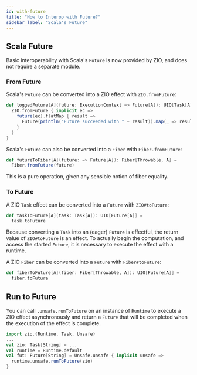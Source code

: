 ```yaml
---
id: with-future
title: "How to Interop with Future?"
sidebar_label: "Scala's Future"
---
```


## Scala Future

Basic interoperability with Scala's `Future` is now provided by ZIO, and does not require a separate module.

### From Future

Scala's `Future` can be converted into a ZIO effect with `ZIO.fromFuture`:

```scala
def loggedFuture[A](future: ExecutionContext => Future[A]): UIO[Task[A]] = {
  ZIO.fromFuture { implicit ec =>
    future(ec).flatMap { result =>
      Future(println("Future succeeded with " + result)).map(_ => result)
    }
  }
}
```

Scala's `Future` can also be converted into a `Fiber` with `Fiber.fromFuture`:

```scala
def futureToFiber[A](future: => Future[A]): Fiber[Throwable, A] = 
  Fiber.fromFuture(future)
```

This is a pure operation, given any sensible notion of fiber equality.

### To Future

A ZIO `Task` effect can be converted into a `Future` with `ZIO#toFuture`:

```scala
def taskToFuture[A](task: Task[A]): UIO[Future[A]] = 
  task.toFuture
```

Because converting a `Task` into an (eager) `Future` is effectful, the return value of `ZIO#toFuture` is an effect. To actually begin the computation, and access the started `Future`, it is necessary to execute the effect with a runtime.

A ZIO `Fiber` can be converted into a `Future` with `Fiber#toFuture`:

```scala
def fiberToFuture[A](fiber: Fiber[Throwable, A]): UIO[Future[A]] = 
  fiber.toFuture
```

## Run to Future

You can call `.unsafe.runToFuture` on an instance of `Runtime` to execute a ZIO effect asynchronously and return a `Future` that will be completed when the execution of the effect is complete.

```scala
import zio.{Runtime, Task, Unsafe}
...
val zio: Task[String] = ...
val runtime = Runtime.default
val fut: Future[String] = Unsafe.unsafe { implicit unsafe =>
  runtime.unsafe.runToFuture(zio)
}
```
